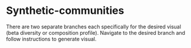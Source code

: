# Synthetic-communities

There are two separate branches each specifically for the desired visual (beta diversity or composition profile). Navigate to the desired branch and follow instructions to generate visual.
